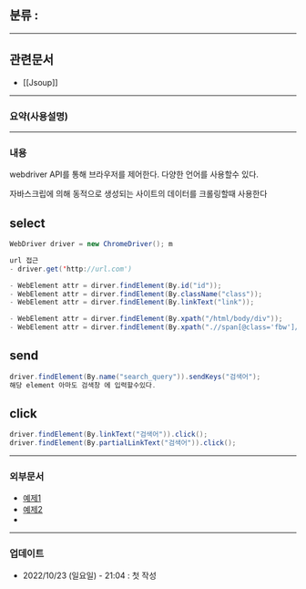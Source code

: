 ## 분류 : 

---
## 관련문서
- [[Jsoup]]
----
### 요약(사용설명)

---
### 내용
webdriver API를 통해 브라우저를 제어한다.
다양한 언어를 사용할수 있다.

자바스크립에 의해 동적으로 생성되는 사이트의 데이터를 크롤링할때 사용한다

## select
```Java
WebDriver driver = new ChromeDriver(); m 

url 접근
- driver.get('http://url.com')

- WebElement attr = dirver.findElement(By.id("id"));
- WebElement attr = dirver.findElement(By.className("class"));
- WebElement attr = dirver.findElement(By.linkText("link"));

- WebElement attr = dirver.findElement(By.xpath("/html/body/div"));
- WebElement attr = dirver.findElement(By.xpath(".//span[@class='fbw']/p"));
```

## send
```Java
driver.findElement(By.name("search_query")).sendKeys("검색어");
해당 element 아마도 검색창 에 입력할수있다.

```

## click
```Java
driver.findElement(By.linkText("검색어")).click();
driver.findElement(By.partialLinkText("검색어")).click();
```



----
### 외부문서

- [예제1](https://beomi.github.io/2017/02/27/HowToMakeWebCrawler-With-Selenium/)
- [예제2](https://m.blog.naver.com/PostView.naver?isHttpsRedirect=true&blogId=hancury&logNo=220355263166)
- 
----
### 업데이트
-  2022/10/23 (일요일) - 21:04 : 첫 작성
